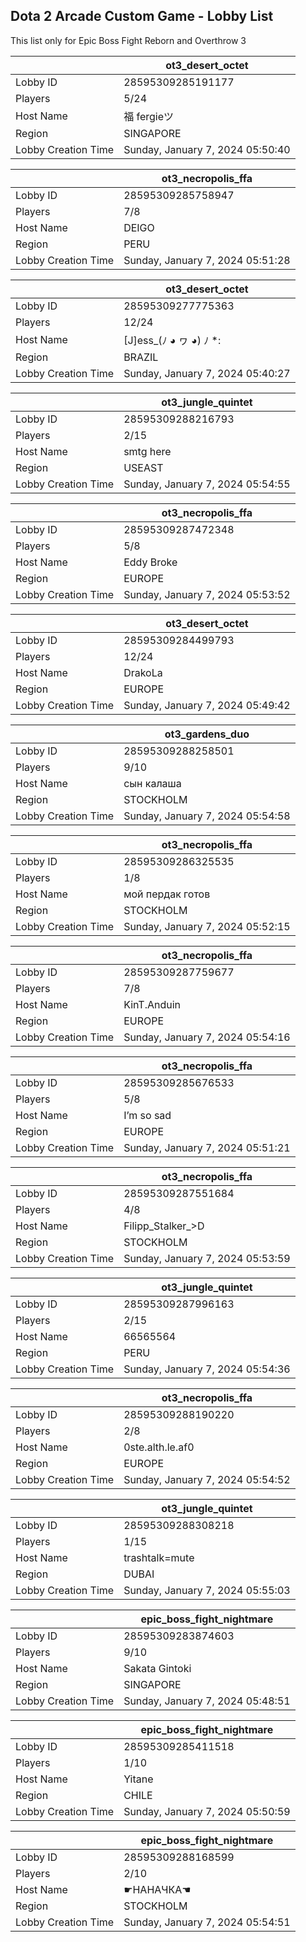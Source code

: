 ## Dota 2 Arcade Custom Game - Lobby List

This list only for Epic Boss Fight Reborn and Overthrow 3

|  | ot3_desert_octet |
| ------ | ------ |
| Lobby ID | 28595309285191177 |
| Players | 5/24 |
| Host Name | 福 fergieツ |
| Region | SINGAPORE |
| Lobby Creation Time | Sunday, January 7, 2024 05:50:40 |


|  | ot3_necropolis_ffa |
| ------ | ------ |
| Lobby ID | 28595309285758947 |
| Players | 7/8 |
| Host Name | DEIGO |
| Region | PERU |
| Lobby Creation Time | Sunday, January 7, 2024 05:51:28 |


|  | ot3_desert_octet |
| ------ | ------ |
| Lobby ID | 28595309277775363 |
| Players | 12/24 |
| Host Name | [J]ess_(ﾉ ◕ ヮ ◕) ﾉ *: |
| Region | BRAZIL |
| Lobby Creation Time | Sunday, January 7, 2024 05:40:27 |


|  | ot3_jungle_quintet |
| ------ | ------ |
| Lobby ID | 28595309288216793 |
| Players | 2/15 |
| Host Name | smtg here |
| Region | USEAST |
| Lobby Creation Time | Sunday, January 7, 2024 05:54:55 |


|  | ot3_necropolis_ffa |
| ------ | ------ |
| Lobby ID | 28595309287472348 |
| Players | 5/8 |
| Host Name | Eddy Broke |
| Region | EUROPE |
| Lobby Creation Time | Sunday, January 7, 2024 05:53:52 |


|  | ot3_desert_octet |
| ------ | ------ |
| Lobby ID | 28595309284499793 |
| Players | 12/24 |
| Host Name | DrakoLa |
| Region | EUROPE |
| Lobby Creation Time | Sunday, January 7, 2024 05:49:42 |


|  | ot3_gardens_duo |
| ------ | ------ |
| Lobby ID | 28595309288258501 |
| Players | 9/10 |
| Host Name | сын калаша |
| Region | STOCKHOLM |
| Lobby Creation Time | Sunday, January 7, 2024 05:54:58 |


|  | ot3_necropolis_ffa |
| ------ | ------ |
| Lobby ID | 28595309286325535 |
| Players | 1/8 |
| Host Name | мой пердак готов |
| Region | STOCKHOLM |
| Lobby Creation Time | Sunday, January 7, 2024 05:52:15 |


|  | ot3_necropolis_ffa |
| ------ | ------ |
| Lobby ID | 28595309287759677 |
| Players | 7/8 |
| Host Name | KinT.Anduin |
| Region | EUROPE |
| Lobby Creation Time | Sunday, January 7, 2024 05:54:16 |


|  | ot3_necropolis_ffa |
| ------ | ------ |
| Lobby ID | 28595309285676533 |
| Players | 5/8 |
| Host Name | I’m so sad |
| Region | EUROPE |
| Lobby Creation Time | Sunday, January 7, 2024 05:51:21 |


|  | ot3_necropolis_ffa |
| ------ | ------ |
| Lobby ID | 28595309287551684 |
| Players | 4/8 |
| Host Name | Filipp_Stalker_>D |
| Region | STOCKHOLM |
| Lobby Creation Time | Sunday, January 7, 2024 05:53:59 |


|  | ot3_jungle_quintet |
| ------ | ------ |
| Lobby ID | 28595309287996163 |
| Players | 2/15 |
| Host Name | 66565564 |
| Region | PERU |
| Lobby Creation Time | Sunday, January 7, 2024 05:54:36 |


|  | ot3_necropolis_ffa |
| ------ | ------ |
| Lobby ID | 28595309288190220 |
| Players | 2/8 |
| Host Name | 0ste.alth.le.af0 |
| Region | EUROPE |
| Lobby Creation Time | Sunday, January 7, 2024 05:54:52 |


|  | ot3_jungle_quintet |
| ------ | ------ |
| Lobby ID | 28595309288308218 |
| Players | 1/15 |
| Host Name | trashtalk=mute |
| Region | DUBAI |
| Lobby Creation Time | Sunday, January 7, 2024 05:55:03 |


|  | epic_boss_fight_nightmare |
| ------ | ------ |
| Lobby ID | 28595309283874603 |
| Players | 9/10 |
| Host Name | Sakata Gintoki |
| Region | SINGAPORE |
| Lobby Creation Time | Sunday, January 7, 2024 05:48:51 |


|  | epic_boss_fight_nightmare |
| ------ | ------ |
| Lobby ID | 28595309285411518 |
| Players | 1/10 |
| Host Name | Yitane |
| Region | CHILE |
| Lobby Creation Time | Sunday, January 7, 2024 05:50:59 |


|  | epic_boss_fight_nightmare |
| ------ | ------ |
| Lobby ID | 28595309288168599 |
| Players | 2/10 |
| Host Name | ☛НАНАЧКА☚ |
| Region | STOCKHOLM |
| Lobby Creation Time | Sunday, January 7, 2024 05:54:51 |


